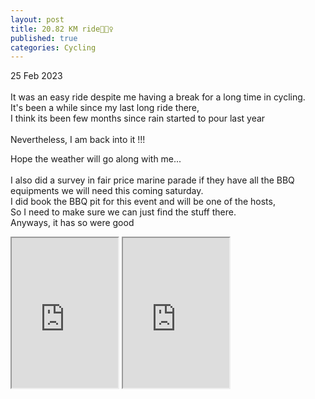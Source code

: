 ```yaml
---
layout: post
title: 20.82 KM ride🚴🏼‍♀️
published: true
categories: Cycling
---
```

25 Feb 2023
<br>
<br>
It was an easy ride despite me having a break for a long time in cycling.
<br>
It's been a while since my last long ride there,
<br>
I think its been few months since rain started to pour last year
<br>
<br>
Nevertheless, I am back into it !!!
<br>
<!--more-->
Hope the weather will go along with me...
<br>
<br>
I also did a survey in fair price marine parade if they have all the BBQ equipments we will need this coming saturday.
<br>
I did book the BBQ pit for this event and will be one of the hosts,
<br>
So I need to make sure we can just find the stuff there.
<br>
Anyways, it has so were good
<br>
<iframe src="https://drive.google.com/file/d/1kXyTeG19780l3Wek5rYICRON7XAcDD0j/preview" width="170" height="240" allow="autoplay"></iframe>
<iframe src="https://drive.google.com/file/d/16cHGxjlEyCRetpnqgIvbbutXguKUXyh7/preview" width="170" height="240" allow="autoplay"></iframe>

